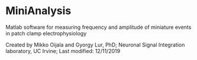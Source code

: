 # MiniAnalysis
Matlab software for measuring frequency and amplitude of miniature events in patch clamp electrophysiology

Created by Mikko Oijala and Gyorgy Lur, PhD; Neuronal Signal Integration laboratory, UC Irvine;
Last modified: 12/11/2019
